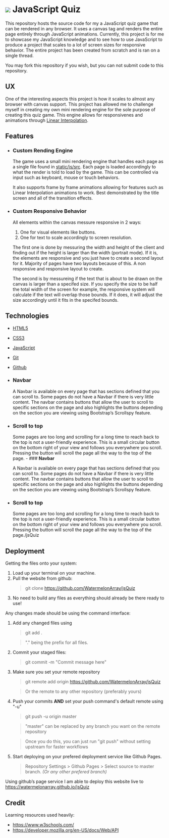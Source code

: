 # ![](static/assets/favicon.ico) JavaScript Quiz

This repository hosts the source code for my a JavaScript quiz game that can be rendered in any browser. It uses a canvas tag and renders the entire page entirely through JavaScript animations. Currently, this project is for me to showcase my JavaScript knowledge and to see how to use JavaScript to produce a project that scales to a lot of screen sizes for responsive behavior. The entire project has been created from scratch and is ran on a single thread.

You may fork this repository if you wish, but you can not submit code to this repository.

## UX

One of the interesting aspects this project is how it scales to almost any browser with canvas support. This project has allowed me to challenge myself in creating my own mini rendering engine for the sole purpose of creating this quiz game. This engine allows for responsivenes and animations through [Linear Interpolation](https://en.wikipedia.org/wiki/Linear_interpolation).

## Features

- ### **Custom Rending Engine**

	The game uses a small mini rendering engine that handles each page as a single file found in [static/js/src](static/js/src/). Each page is loaded accordingly to what the render is told to load by the game. This can be controlled via input such as keyboard, mouse or touch behaviors.

	It also supports frame by frame animations allowing for features such as Linear Interpolation animations to work. Best demonstrated by the title screen and all of the transition effects.
- ### **Custom Responsive Behavior**

	All elements within the canvas messure responsive in 2 ways:
	1. One for visual elements like buttons.
	2. One for text to scale accordingly to screen resolution.

	The first one is done by messuring the width and height of the client and finding out if the height is larger than the width (portrait mode). If it is, the elements are responsive and you just have to create a second layout for it. Majority of pages have two layouts because of this. A non responsive and responsive layout to create.

	The second is by messureing if the text that is about to be drawn on the canvas is larger than a specifed size. If you specify the size to be half the total width of the screen for example, the responsive system will calculate if the text will overlap those bounds. If it does, it will adjust the size accordingly until it fits in the specifed bounds.


## Technologies

- [HTML5](https://developer.mozilla.org/en-US/docs/Web/HTML)
- [CSS3](https://developer.mozilla.org/en-US/docs/Web/CSS)
- [JavaScript](https://developer.mozilla.org/en-US/docs/Web/javascript)
- [Git](https://git-scm.com/)
- [Github](https://github.com)
- ### **Navbar**
	
  A Navbar is available on every page that has sections defined that you can scroll to. Some pages do not have a Navbar if there is very little content. The navbar contains buttons that allow the user to scroll to specific sections on the page and also highlights the buttons depending on the section you are viewing using Bootstrap’s Scrollspy feature.

- ### **Scroll to top**

	Some pages are too long and scrolling for a long time to reach back to the top is not a user-friendly experience. This is a small circular button on the bottom right of your view and follows you everywhere you scroll. Pressing the button will scroll the page all the way to the top of the page. - ### **Navbar**

	A Navbar is available on every page that has sections defined that you can scroll to. Some pages do not have a Navbar if there is very little content. The navbar contains buttons that allow the user to scroll to specific sections on the page and also highlights the buttons depending on the section you are viewing using Bootstrap’s Scrollspy feature.

- ### **Scroll to top**

	Some pages are too long and scrolling for a long time to reach back to the top is not a user-friendly experience. This is a small circular button on the bottom right of your view and follows you everywhere you scroll. Pressing the button will scroll the page all the way to the top of the page./jsQuiz
## Deployment

Getting the files onto your system:
1. Load up your terminal on your machine.
2. Pull the website from github:
	> git clone https://github.com/WatermelonArray/jsQuiz
3. No need to build any files as everything should already be there ready to use!

Any changes made should be using the command interface:
1. Add any changed files using
	> git add .

	> "." being the prefix for all files.

2. Commit your staged files:
	> git commit -m "Commit message here"

3. Make sure you set your remote repository
	> git remote add origin https://github.com/WatermelonArray/jsQuiz

	> Or the remote to any other repository (preferably yours)

4. Push your commits **AND** set your push command's default remote using "-u"
	> git push -u origin master

	> "master" can be replaced by any branch you want on the remote repository

	> Once you do this, you can just run "git push" without setting upstream for faster workflows

5. Start deploying on your prefered deployment service like Github Pages.
	> Repository Settings > Github Pages > Select source to master branch. *(Or any other prefered branch)*

Using github’s page service I am able to deploy this website live to https://watermelonarray.github.io/jsQuiz

## Credit

Learning resources used heavily:

- https://www.w3schools.com/
- https://developer.mozilla.org/en-US/docs/Web/API